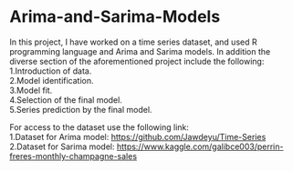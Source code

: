 # Arima-and-Sarima-Models
In this project, I have worked on a time series dataset, and used R programming language and Arima and Sarima models. In addition the diverse section of the aforementioned project include the following:    
    1.Introduction of data.     
    2.Model identification.       
    3.Model fit.      
    4.Selection of the final model.       
    5.Series prediction by the final model.        
    
For access to the dataset use the following link:       
  1.Dataset for Arima model: https://github.com/Jawdeyu/Time-Series         
  2.Dataset for Sarima model: https://www.kaggle.com/galibce003/perrin-freres-monthly-champagne-sales 
